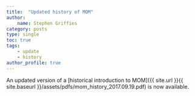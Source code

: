 ```yaml
---
title:  "Updated history of MOM"
author: 
    name: Stephen Griffies
category: posts
type: single
toc: true
tags: 
    - update 
    - history
author_profile: true
---
```


An updated version of a [historical introduction to MOM]({{ site.url }}{{ site.baseurl }}/assets/pdfs/mom_history_2017.09.19.pdf) is now available.
